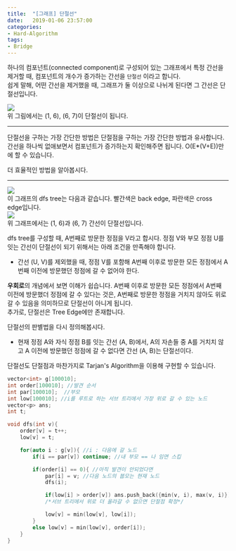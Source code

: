 ```yaml
---
title:  "[그래프] 단절선"
date:   2019-01-06 23:57:00
categories:
- Hard-Algorithm
tags:
- Bridge
---
```


하나의 컴포넌트(connected component)로 구성되어 있는 그래프에서 특정 간선을 제거할 때, 컴포넌트의 개수가 증가하는 간선을 `단절선` 이라고 합니다.<br>
쉽게 말해, 어떤 간선을 제거했을 때, 그래프가 둘 이상으로 나뉘게 된다면 그 간선은 단절선입니다.

<img src = "https://i.imgur.com/bLqGfqN.png"><br>
위 그림에서는 (1, 6), (6, 7)이 단절선이 됩니다.

<hr>

단절선을 구하는 가장 간단한 방법은 단절점을 구하는 가장 간단한 방법과 유사합니다.<br>
간선을 하나씩 없애보면서 컴포넌트가 증가하는지 확인해주면 됩니다. O(E*(V+E))만에 할 수 있습니다.

더 효율적인 방법을 알아봅시다.

<hr>

<img src = "https://i.imgur.com/bLqGfqN.png"><br>
이 그래프의 dfs tree는 다음과 같습니다. 빨간색은 back edge, 파란색은 cross edge입니다.<br>
<img src = "https://i.imgur.com/RO4WnRy.png"><br>
위 그래프에서는 (1, 6)과 (6, 7) 간선이 단절선입니다.<br>

dfs tree를 구성할 때, A번째로 방문한 정점을 V라고 합시다. 정점 V와 부모 정점 U를 잇는 간선이 단절선이 되기 위해서는 아래 조건을 만족해야 합니다.
* 간선 (U, V)를 제외했을 때, 정점 V를 포함해 A번째 이후로 방문한 모든 정점에서 A번째 이전에 방문했던 정점에 갈 수 없어야 한다.

<b>우회로</b>의 개념에서 보면 이해가 쉽습니다. A번째 이후로 방문한 모든 정점에서 A번째 이전에 방문했더 정점에 갈 수 있다는 것은, A번째로 방문한 정점을 거치지 않아도 위로 갈 수 있음을 의미하므로 단절선이 아니게 됩니다.<br>
추가로, 단절선은 Tree Edge에만 존재합니다.<br>

단절선의 판별법을 다시 정의해봅시다.
* 현재 정점 A와 자식 정점 B를 잇는 간선 (A, B)에서, A의 자손들 중 A를 거치치 않고 A 이전에 방문했던 정점에 갈 수 없다면 간선 (A, B)는 단절선이다.


단절선도 단절점과 마찬가지로 Tarjan's Algorithm을 이용해 구현할 수 있습니다.

```cpp
vector<int> g[100010];
int order[100010]; //발견 순서
int par[100010];  //부모
int low[100010]; //i를 루트로 하는 서브 트리에서 가장 위로 갈 수 있는 노드
vector<p> ans;
int t;

void dfs(int v){
	order[v] = t++;
	low[v] = t;

	for(auto i : g[v]){ //i : 다음에 갈 노드
		if(i == par[v]) continue; //내 부모 == 나 임면 스킵

		if(order[i] == 0){ //아직 발견이 안되었다면
			par[i] = v; //다음 노드의 붑모는 현재 노드
			dfs(i);

			if(low[i] > order[v]) ans.push_back({min(v, i), max(v, i)});
			/*서브 트리에서 위로 더 올라갈 수 없으면 단절점 확정*/

			low[v] = min(low[v], low[i]);
		}
		else low[v] = min(low[v], order[i]);
	}
}
```
